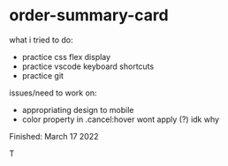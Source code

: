 # order-summary-card

what i tried to do:
- practice css flex display
- practice vscode keyboard shortcuts 
- practice git 

issues/need to work on: 
- appropriating design to mobile 
- color property in .cancel:hover wont apply (?) idk why 

Finished: March 17 2022

T
